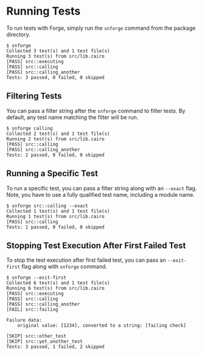 # Running Tests

To run tests with Forge, simply run the `snforge` command from the package directory.

```shell
$ snforge
Collected 3 test(s) and 1 test file(s)
Running 3 test(s) from src/lib.cairo
[PASS] src::executing
[PASS] src::calling
[PASS] src::calling_another
Tests: 3 passed, 0 failed, 0 skipped
```

## Filtering Tests

You can pass a filter string after the `snforge` command to filter tests.
By default, any test name matching the filter will be run.

```shell
$ snforge calling
Collected 2 test(s) and 1 test file(s)
Running 2 test(s) from src/lib.cairo
[PASS] src::calling
[PASS] src::calling_another
Tests: 2 passed, 0 failed, 0 skipped
```

## Running a Specific Test

To run a specific test, you can pass a filter string along with an `--exact` flag.
Note, you have to use a fully qualified test name, including a module name.

```shell
$ snforge src::calling --exact
Collected 1 test(s) and 1 test file(s)
Running 1 test(s) from src/lib.cairo
[PASS] src::calling
Tests: 1 passed, 0 failed, 0 skipped
```

## Stopping Test Execution After First Failed Test

To stop the test execution after first failed test, you can pass an `--exit-first` flag along with `snforge` command.

```shell
$ snforge --exit-first
Collected 6 test(s) and 1 test file(s)
Running 6 test(s) from src/lib.cairo
[PASS] src::executing
[PASS] src::calling
[PASS] src::calling_another
[FAIL] src::failing

Failure data:
    original value: [1234], converted to a string: [failing check]
    
[SKIP] src::other_test
[SKIP] src::yet_another_test
Tests: 3 passed, 1 failed, 2 skipped
```
